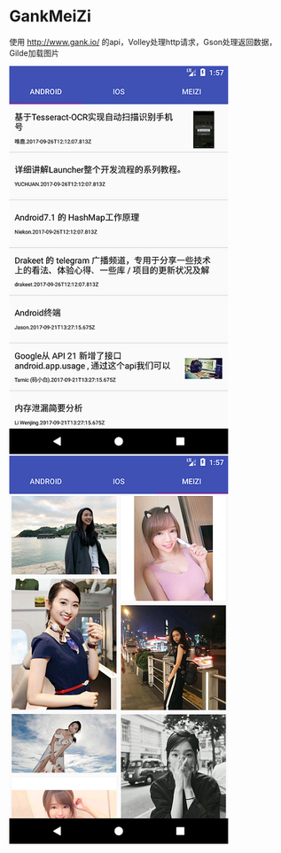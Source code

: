 # GankMeiZi

  使用 http://www.gank.io/ 的api，Volley处理http请求，Gson处理返回数据，
  Gilde加载图片

 
 ![](./Screenshot_1506650255.png)![](./Screenshot_1506650259.png)

  
